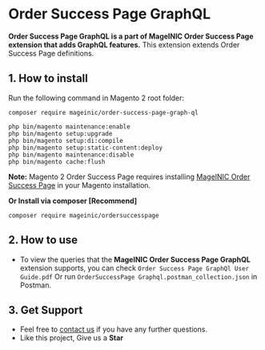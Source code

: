# Order Success Page GraphQL

**Order Success Page GraphQL is a part of MageINIC Order Success Page extension that adds GraphQL features.** This extension extends Order Success Page definitions.

## 1. How to install

Run the following command in Magento 2 root folder:

```
composer require mageinic/order-success-page-graph-ql

php bin/magento maintenance:enable
php bin/magento setup:upgrade
php bin/magento setup:di:compile
php bin/magento setup:static-content:deploy
php bin/magento maintenance:disable
php bin/magento cache:flush
```

**Note:**
Magento 2 Order Success Page requires installing [MageINIC Order Success Page](https://github.com/mageinic/Order-Success-Page) in your Magento installation.

**Or Install via composer [Recommend]**
```
composer require mageinic/ordersuccesspage
```

## 2. How to use

- To view the queries that the **MageINIC Order Success Page GraphQL** extension supports, you can check `Order Success Page GraphQl User Guide.pdf` Or run `OrderSuccessPage Graphql.postman_collection.json` in Postman.

## 3. Get Support

- Feel free to [contact us](https://www.mageinic.com/contact.html) if you have any further questions.
- Like this project, Give us a **Star**
